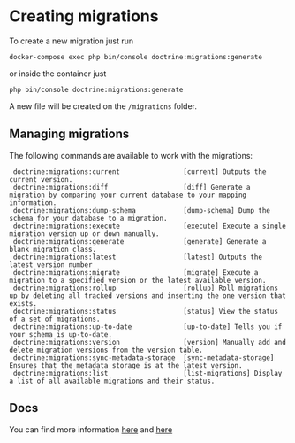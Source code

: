# Creating migrations

To create a new migration just run 

```
docker-compose exec php bin/console doctrine:migrations:generate
```

or inside the container just 

```
php bin/console doctrine:migrations:generate
```

A new file will be created on the `/migrations` folder. 


## Managing migrations 

The following commands are available to work with the migrations:

```
 doctrine:migrations:current                [current] Outputs the current version.
 doctrine:migrations:diff                   [diff] Generate a migration by comparing your current database to your mapping information.
 doctrine:migrations:dump-schema            [dump-schema] Dump the schema for your database to a migration.
 doctrine:migrations:execute                [execute] Execute a single migration version up or down manually.
 doctrine:migrations:generate               [generate] Generate a blank migration class.
 doctrine:migrations:latest                 [latest] Outputs the latest version number
 doctrine:migrations:migrate                [migrate] Execute a migration to a specified version or the latest available version.
 doctrine:migrations:rollup                 [rollup] Roll migrations up by deleting all tracked versions and inserting the one version that exists.
 doctrine:migrations:status                 [status] View the status of a set of migrations.
 doctrine:migrations:up-to-date             [up-to-date] Tells you if your schema is up-to-date.
 doctrine:migrations:version                [version] Manually add and delete migration versions from the version table.
 doctrine:migrations:sync-metadata-storage  [sync-metadata-storage] Ensures that the metadata storage is at the latest version.
 doctrine:migrations:list                   [list-migrations] Display a list of all available migrations and their status.
```

## Docs

You can find more information [here](https://symfony.com/doc/current/bundles/DoctrineMigrationsBundle/index.html) and [here](https://www.doctrine-project.org/projects/doctrine-migrations/en/current/reference/introduction.html#introduction)
